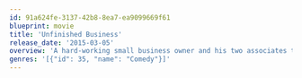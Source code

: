 ```yaml
---
id: 91a624fe-3137-42b8-8ea7-ea9099669f61
blueprint: movie
title: 'Unfinished Business'
release_date: '2015-03-05'
overview: 'A hard-working small business owner and his two associates travel to Europe to close the most important deal of their lives.  But what began as a routine business trip goes off the rails in every imaginable – and unimaginable – way, including unplanned stops at a massive sex fetish event and a global economic summit.'
genres: '[{"id": 35, "name": "Comedy"}]'
---
```

